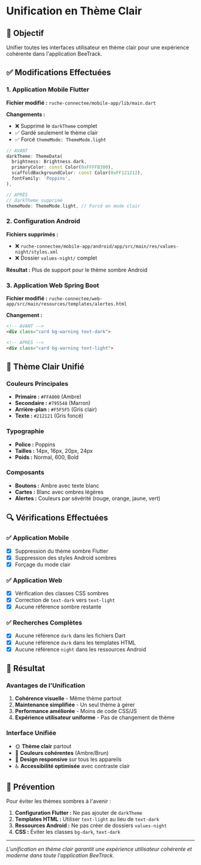 # Unification en Thème Clair

## 🎨 Objectif

Unifier toutes les interfaces utilisateur en thème clair pour une expérience cohérente dans l'application BeeTrack.

## ✅ Modifications Effectuées

### 1. Application Mobile Flutter

**Fichier modifié :** `ruche-connectee/mobile-app/lib/main.dart`

**Changements :**
- ❌ Supprimé le `darkTheme` complet
- ✅ Gardé seulement le thème clair
- ✅ Forcé `themeMode: ThemeMode.light`

```dart
// AVANT
darkTheme: ThemeData(
  brightness: Brightness.dark,
  primaryColor: const Color(0xFFFFB300),
  scaffoldBackgroundColor: const Color(0xFF121212),
  fontFamily: 'Poppins',
),

// APRÈS
// darkTheme supprimé
themeMode: ThemeMode.light, // Forcé en mode clair
```

### 2. Configuration Android

**Fichiers supprimés :**
- ❌ `ruche-connectee/mobile-app/android/app/src/main/res/values-night/styles.xml`
- ❌ Dossier `values-night/` complet

**Résultat :** Plus de support pour le thème sombre Android

### 3. Application Web Spring Boot

**Fichier modifié :** `ruche-connectee/web-app/src/main/resources/templates/alertes.html`

**Changement :**
```html
<!-- AVANT -->
<div class="card bg-warning text-dark">

<!-- APRÈS -->
<div class="card bg-warning text-light">
```

## 🎯 Thème Clair Unifié

### Couleurs Principales
- **Primaire :** `#FFA000` (Ambre)
- **Secondaire :** `#795548` (Marron)
- **Arrière-plan :** `#F5F5F5` (Gris clair)
- **Texte :** `#212121` (Gris foncé)

### Typographie
- **Police :** Poppins
- **Tailles :** 14px, 16px, 20px, 24px
- **Poids :** Normal, 600, Bold

### Composants
- **Boutons :** Ambre avec texte blanc
- **Cartes :** Blanc avec ombres légères
- **Alertes :** Couleurs par sévérité (rouge, orange, jaune, vert)

## 🔍 Vérifications Effectuées

### ✅ Application Mobile
- [x] Suppression du thème sombre Flutter
- [x] Suppression des styles Android sombres
- [x] Forçage du mode clair

### ✅ Application Web
- [x] Vérification des classes CSS sombres
- [x] Correction de `text-dark` vers `text-light`
- [x] Aucune référence sombre restante

### ✅ Recherches Complètes
- [x] Aucune référence `dark` dans les fichiers Dart
- [x] Aucune référence `dark` dans les templates HTML
- [x] Aucune référence `night` dans les ressources Android

## 🚀 Résultat

### Avantages de l'Unification
1. **Cohérence visuelle** - Même thème partout
2. **Maintenance simplifiée** - Un seul thème à gérer
3. **Performance améliorée** - Moins de code CSS/JS
4. **Expérience utilisateur uniforme** - Pas de changement de thème

### Interface Unifiée
- 🌞 **Thème clair** partout
- 🎨 **Couleurs cohérentes** (Ambre/Brun)
- 📱 **Design responsive** sur tous les appareils
- ♿ **Accessibilité optimisée** avec contraste clair

## 🔄 Prévention

Pour éviter les thèmes sombres à l'avenir :

1. **Configuration Flutter :** Ne pas ajouter de `darkTheme`
2. **Templates HTML :** Utiliser `text-light` au lieu de `text-dark`
3. **Ressources Android :** Ne pas créer de dossiers `values-night`
4. **CSS :** Éviter les classes `bg-dark`, `text-dark`

---

*L'unification en thème clair garantit une expérience utilisateur cohérente et moderne dans toute l'application BeeTrack.* 
